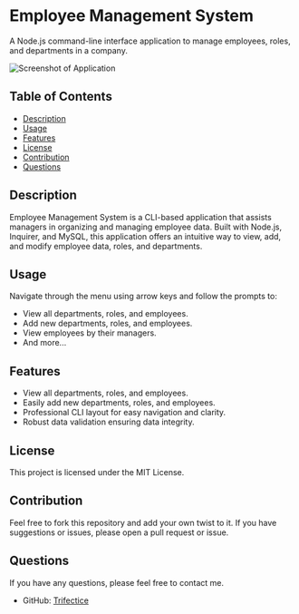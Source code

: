 # Employee Management System

A Node.js command-line interface application to manage employees, roles, and departments in a company.

![Screenshot of Application](./assets/)

## Table of Contents

- [Description](#description)
- [Usage](#usage)
- [Features](#features)
- [License](#license)
- [Contribution](#contribution)
- [Questions](#questions)

## Description

Employee Management System is a CLI-based application that assists managers in organizing and managing employee data. Built with Node.js, Inquirer, and MySQL, this application offers an intuitive way to view, add, and modify employee data, roles, and departments.

## Usage

Navigate through the menu using arrow keys and follow the prompts to:
- View all departments, roles, and employees.
- Add new departments, roles, and employees.
- View employees by their managers.
- And more...

## Features

- View all departments, roles, and employees.
- Easily add new departments, roles, and employees.
- Professional CLI layout for easy navigation and clarity.
- Robust data validation ensuring data integrity.

## License

This project is licensed under the MIT License.

## Contribution

Feel free to fork this repository and add your own twist to it. If you have suggestions or issues, please open a pull request or issue.

## Questions

If you have any questions, please feel free to contact me.

- GitHub: [Trifectice](https://github.com/Trifectice)


